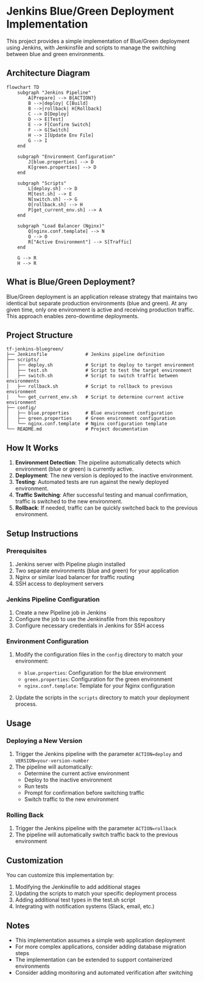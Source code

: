 # Jenkins Blue/Green Deployment Implementation

This project provides a simple implementation of Blue/Green deployment using Jenkins, with Jenkinsfile and scripts to manage the switching between blue and green environments.

## Architecture Diagram

```mermaid
flowchart TD
    subgraph "Jenkins Pipeline"
        A[Prepare] --> B{ACTION?}
        B -->|deploy| C[Build]
        B -->|rollback| H[Rollback]
        C --> D[Deploy]
        D --> E[Test]
        E --> F[Confirm Switch]
        F --> G[Switch]
        H --> I[Update Env File]
        G --> I
    end

    subgraph "Environment Configuration"
        J[blue.properties] --> D
        K[green.properties] --> D
    end

    subgraph "Scripts"
        L[deploy.sh] --> D
        M[test.sh] --> E
        N[switch.sh] --> G
        O[rollback.sh] --> H
        P[get_current_env.sh] --> A
    end

    subgraph "Load Balancer (Nginx)"
        Q[nginx.conf.template] --> N
        Q --> O
        R["Active Environment"] --> S[Traffic]
    end

    G --> R
    H --> R
```

## What is Blue/Green Deployment?

Blue/Green deployment is an application release strategy that maintains two identical but separate production environments (blue and green). At any given time, only one environment is active and receiving production traffic. This approach enables zero-downtime deployments.

## Project Structure

```
tf-jenkins-bluegreen/
├── Jenkinsfile              # Jenkins pipeline definition
├── scripts/
│   ├── deploy.sh            # Script to deploy to target environment
│   ├── test.sh              # Script to test the target environment
│   ├── switch.sh            # Script to switch traffic between environments
│   ├── rollback.sh          # Script to rollback to previous environment
│   └── get_current_env.sh   # Script to determine current active environment
├── config/
│   ├── blue.properties      # Blue environment configuration
│   ├── green.properties     # Green environment configuration
│   └── nginx.conf.template  # Nginx configuration template
└── README.md                # Project documentation
```

## How It Works

1. **Environment Detection**: The pipeline automatically detects which environment (blue or green) is currently active.
2. **Deployment**: The new version is deployed to the inactive environment.
3. **Testing**: Automated tests are run against the newly deployed environment.
4. **Traffic Switching**: After successful testing and manual confirmation, traffic is switched to the new environment.
5. **Rollback**: If needed, traffic can be quickly switched back to the previous environment.

## Setup Instructions

### Prerequisites

1. Jenkins server with Pipeline plugin installed
2. Two separate environments (blue and green) for your application
3. Nginx or similar load balancer for traffic routing
4. SSH access to deployment servers

### Jenkins Pipeline Configuration

1. Create a new Pipeline job in Jenkins
2. Configure the job to use the Jenkinsfile from this repository
3. Configure necessary credentials in Jenkins for SSH access

### Environment Configuration

1. Modify the configuration files in the `config` directory to match your environment:
   - `blue.properties`: Configuration for the blue environment
   - `green.properties`: Configuration for the green environment
   - `nginx.conf.template`: Template for your Nginx configuration

2. Update the scripts in the `scripts` directory to match your deployment process.

## Usage

### Deploying a New Version

1. Trigger the Jenkins pipeline with the parameter `ACTION=deploy` and `VERSION=your-version-number`
2. The pipeline will automatically:
   - Determine the current active environment
   - Deploy to the inactive environment
   - Run tests
   - Prompt for confirmation before switching traffic
   - Switch traffic to the new environment

### Rolling Back

1. Trigger the Jenkins pipeline with the parameter `ACTION=rollback`
2. The pipeline will automatically switch traffic back to the previous environment

## Customization

You can customize this implementation by:

1. Modifying the Jenkinsfile to add additional stages
2. Updating the scripts to match your specific deployment process
3. Adding additional test types in the test.sh script
4. Integrating with notification systems (Slack, email, etc.)

## Notes

- This implementation assumes a simple web application deployment
- For more complex applications, consider adding database migration steps
- The implementation can be extended to support containerized environments
- Consider adding monitoring and automated verification after switching
